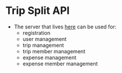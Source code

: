 # Trip Split API

* The server that lives [here](https://tripsplitbackend.herokuapp.com/) can be used for:
  * registration
  * user management
  * trip management 
  * trip member management
  * expense management
  * expense member management
